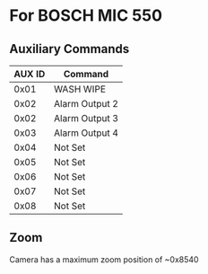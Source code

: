# For BOSCH MIC 550

## Auxiliary Commands
| AUX ID | Command        |
| ------ | -------------- |
| 0x01   | WASH WIPE      |
| 0x02   | Alarm Output 2 |
| 0x02   | Alarm Output 3 |
| 0x03   | Alarm Output 4 |
| 0x04   | Not Set        |
| 0x05   | Not Set        |
| 0x06   | Not Set        |
| 0x07   | Not Set        |
| 0x08   | Not Set        |

## Zoom
Camera has a maximum zoom position of ~0x8540